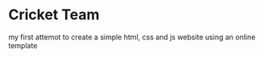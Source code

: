 # Cricket Team
 my first attemot to create a simple html, css and js website using an online template
